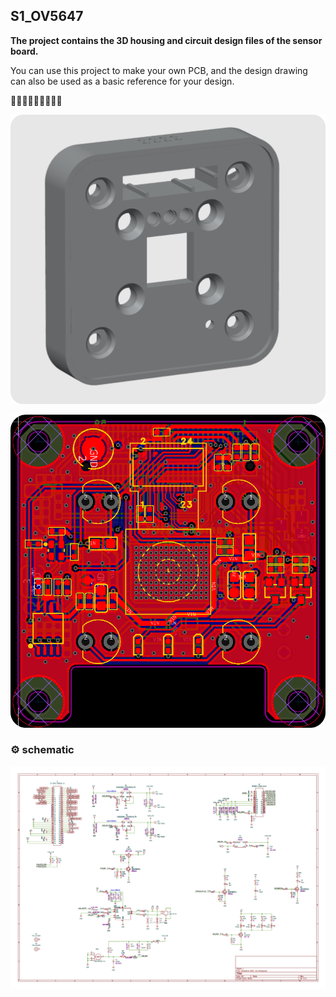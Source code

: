 ## S1_OV5647

**The project contains the 3D housing and circuit design files of the sensor board.**

You can use this project to make your own PCB, and the design drawing can also be used as a basic reference for your design.

🎈🎈🎈🎈🎈🎈🎈🎈🎈

![image](./static/model.png)

![image](./static/pcb.png)

### ⚙️ schematic

![img](./static/S1_ov5647_Sch.png)